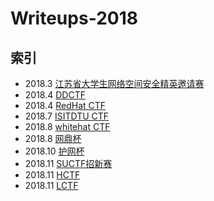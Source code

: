 # Writeups-2018

## 索引

- 2018.3 [江苏省大学生网络空间安全精英邀请赛](./SUSCTF)
- 2018.4 [DDCTF](./DDCTF)
- 2018.4 [RedHat CTF](./RedHat%20CTF)
- 2018.7 [ISITDTU CTF](./ISITDTU%20CTF)
- 2018.8 [whitehat CTF](./whitehat2018)
- 2018.8 [网鼎杯](./wangding)
- 2018.10 [护网杯](./huwang)
- 2018.11 [SUCTF招新赛](./SUCTF招新赛_东南大学出题部分)
- 2018.11 [HCTF](./HCTF)
- 2018.11 [LCTF](./LCTF2018)
